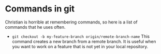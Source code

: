 # Commands in git

Christian is horrible at remembering commands, so here is a list of commands that he uses often.

- `git checkout -b my-feature-branch origin/remote-branch-name` 
This command creates a new branch from a remote branch. It is useful when you want to work on a feature that is not yet in your local repository.


